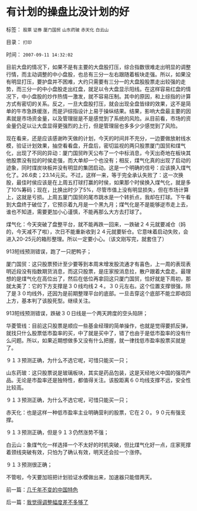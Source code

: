 # 有计划的操盘比没计划的好

标签： `股票` `证券` `厦门国贸` `山东药玻` `赤天化` `白云山` 

目录： `打印`

时间： `2007-09-11 14:32:02`

目前大盘的情况下，如果不是有主要的大盘股打压，综合指数很难走出明显的调整行情，而主动调整的中小盘股，也总有三分一左右跟随着板块走强。所以，如果没有明显打压，要护盘并不困难，大约只需要有三分一的大盘股股票走出较强的走势，而三分一的中小盘股走出红盘，就足以令大盘显示阳线。在这样容易红盘的情况下，中小盘股的炒作热情一激发，就不容易压制。其中的原因，和上综指的计算方式有密切的关系。反之，一旦大盘股打压，就会出现全盘皆绿的效果，这不是简单的牛市急跌缓涨，而是沪综指设计上易于操纵结果。结果，影响大盘最主要的因素就是市场资金量，以及管理层是不是感觉到了系统的风险。从目前看，市场的资金量仍足以让大盘显得更强烈的上行，但是管理层也多多少少感觉到了风险。

现在看来，还是应该感谢昨天做的计划，今天的时间并不充分，一边要做放射线水模，验证计划效果，抽空看看盘，开盘后，密切监视的两只股票厦门国贸和煤气化，出现了不同的异动：厦门国贸昨天公布了一个中标消息，今天出奇地在板块其他股票没有拉的时侯走强，而大单却一个也没有；相反，煤气化真的出现了启动的迹象，同时煤炭块板并没有明显的集团启动。这是一个明确的信号：应该换入煤气化了。26.6卖；23.14元买。不过，这样一来，等于完全承认失败了：这一次换股，最佳时侯应该是在上周五打球打赢的时侯，如果那个时侯换入煤气化，就是多了10%筹码；现在，比换出时少了5%，尽管市值上没有明显损失，但在市场计算上，这就是亏损。上周五厦门国贸的尾市跳水是一个转折点，我却在打球。下午看到大盘终于破位了，它预示着九月是一个黑九月；煤气化是不是能够逆市走上去，谁也不知道，需要更加小心谨慎，不能再那么大方去打球了。

煤气化：今天突破了盘整平台，就不能再跌一回来，一跌破２４元就要减仓（妈的，今天减不了啦），次日不能重新收到２４元就要斩仓。它意味着启动失败，会进入20-25元的箱形整理。所以一定要小心。（该文刚写完，就套住了）

913短线预测错误，跑了一只肥鸭子；

厦门国贸：这只股票预计至少要等到本周末增发股流通才有喜色，上一周的表现表明近段没有指数期货消息，而这只股票，是庄家按消息拉，散户跟着大盘走。最理想的是煤气化在高位出了，然后在低位再拿回这只厦门国贸，恰好就是下周初，那就太美了：它的下方支撑是３０线均线２４。３０元左右。这个位置支撑很强，除了是３０均线外，还因为是前期整理平台的底部。一旦击穿这个底部不能立即收回上方，基本判了该股死型。继续关注。

913短线预测错误，跌破３０日线是一个两天跨度的空头陷阱；

华菱管线：目前这只股票是顺应一些基金经理的简单操作，也就是觉得要抓反弹，就找只什么股票低市盈率的买，中了就是买中了，错了也由于是低市盈率的没有什么问题。所以，如果近期想做多又没有什么把握，就一律找低市盈率股票买就是了。

９１３预测正确，为什么不选它呢，可惜只能买一只；

山东药玻：这只股票说是玻璃板块，其实是药品包装，这是天经地义中国的强项产品。无论是市盈率还是独特性，都值得关注。该股距离６０均线支撑不远，安全性比较高。

９１３预测正确，为什么不选它呢，可惜只能买一只；

赤天化：也是这样一种低市盈率主业明确营利的股票，它在２０。９０元有强支撑。

９１３预测正确，但是９１３仍然涨势不强；

白云山：象煤气化一样选择一个不太好的时机突破，但比煤气化好一点，庄家死撑着颈线突破有效，只怕为了确认有效，明天还会拉一个涨停。

９１３预测很正确；

不管啦，今天要加班把计划验证水模做出来，加速器只能借两天。



前一篇：[几千年不变的中国特色](../../../2007/9/10/几千年不变的中国特色.md)

后一篇：[我觉得调整幅度差不多够了](../../../2007/9/11/我觉得调整幅度差不多够了.md)